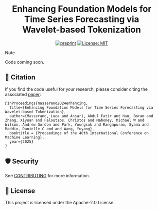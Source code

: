 <div align="center">
  
# Enhancing Foundation Models for Time Series Forecasting via Wavelet-based Tokenization

[![preprint](https://img.shields.io/static/v1?label=arXiv&message=2412.05244&color=B31B1B&logo=arXiv)](https://arxiv.org/abs/2412.05244)
[![License: MIT](https://img.shields.io/badge/License-Apache--2.0-green.svg)](https://opensource.org/licenses/Apache-2.0)

</div>

> [!NOTE]  
> Code coming soon.

## 📝 Citation

If you find the code useful for your research, please consider citing the associated [paper](https://arxiv.org/abs/2412.05244):

```
@InProceedings{masserano2024enhancing,
  title={Enhancing Foundation Models for Time Series Forecasting via Wavelet-based Tokenization},
  author={Masserano, Luca and Ansari, Abdul Fatir and Han, Boran and Zhang, Xiyuan and Faloutsos, Christos and Mahoney, Michael W and Wilson, Andrew Gordon and Park, Youngsuk and Rangapuram, Syama and Maddix, Danielle C and and Wang, Yuyang},
  booktitle = {Proceedings of the 40th International Conference on Machine Learning},
  year={2025}
}
```

## 🛡️ Security

See [CONTRIBUTING](CONTRIBUTING.md#security-issue-notifications) for more information.

## 📃 License

This project is licensed under the Apache-2.0 License.
